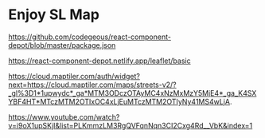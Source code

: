 # Enjoy SL Map

https://github.com/codegeous/react-component-depot/blob/master/package.json

https://react-component-depot.netlify.app/leaflet/basic

https://cloud.maptiler.com/auth/widget?next=https://cloud.maptiler.com/maps/streets-v2/?_gl%3D1*1upwydc*_ga*MTM3ODczOTAyMC4xNzMxMzY5MjE4*_ga_K4SXYBF4HT*MTczMTM2OTIxOC4xLjEuMTczMTM2OTIyNy41MS4wLjA.

https://www.youtube.com/watch?v=i9oX1upSKjI&list=PLKmmzLM3RgQVFqnNqn3CI2Cxg4Rd__VbK&index=1
